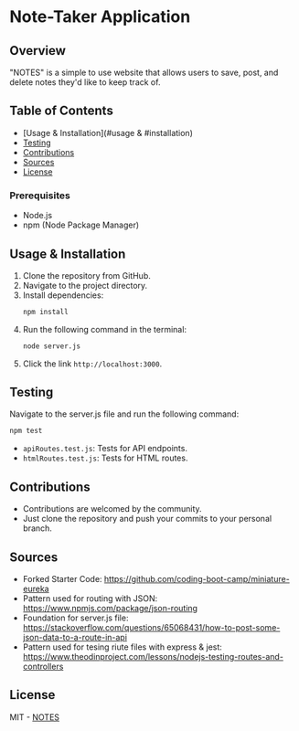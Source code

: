 # Note-Taker Application

## Overview
"NOTES" is a simple to use website that allows users to save, post, and delete notes they'd like to keep track of. 

## Table of Contents
- [Usage & Installation](#usage & #installation)
- [Testing](#testing)
- [Contributions](#contributions)
- [Sources](#sources)
- [License](#license)

### Prerequisites
- Node.js
- npm (Node Package Manager)

## Usage & Installation
1. Clone the repository from GitHub.
2. Navigate to the project directory.
3. Install dependencies:
   ```bash
   npm install
   ```
4. Run the following command in the terminal:
    ```bash
    node server.js
    ```
5. Click the link `http://localhost:3000`.

## Testing
Navigate to the server.js file and run the following command:
```bash
npm test
```
- `apiRoutes.test.js`: Tests for API endpoints.
- `htmlRoutes.test.js`: Tests for HTML routes.

## Contributions
- Contributions are welcomed by the community. 
- Just clone the repository and push your commits to your personal branch. 

## Sources
- Forked Starter Code: https://github.com/coding-boot-camp/miniature-eureka
- Pattern used for routing with JSON: https://www.npmjs.com/package/json-routing
- Foundation for server.js file: https://stackoverflow.com/questions/65068431/how-to-post-some-json-data-to-a-route-in-api
- Pattern used for tesing riute files with express & jest: https://www.theodinproject.com/lessons/nodejs-testing-routes-and-controllers

## License
MIT - [NOTES](../../../../Downloads/MIT_License_2024_Jarrett_Delaney.txt)
